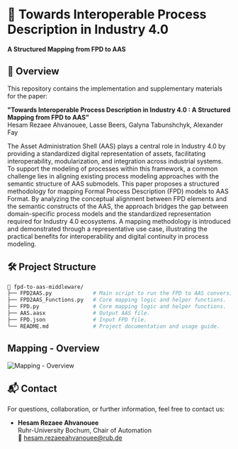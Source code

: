 # 🔗 Towards Interoperable Process Description in Industry 4.0 
**A Structured Mapping from FPD to AAS**

## 📄 Overview

This repository contains the implementation and supplementary materials for the paper:

**"Towards Interoperable Process Description in Industry 4.0 : A Structured Mapping from FPD to AAS"**  
Hesam Rezaee Ahvanouee, Lasse Beers, Galyna Tabunshchyk, Alexander Fay

The Asset Administration Shell (AAS) plays a central role in Industry 4.0 by providing a standardized digital representation of assets, facilitating interoperability, modularization, and integration across industrial systems. To support the modeling of processes within this framework, a common challenge lies in aligning existing process modeling approaches with the semantic structure of AAS submodels. This paper proposes a structured methodology for mapping Formal Process Description (FPD) models to AAS Format. By analyzing the conceptual alignment between FPD elements and the semantic constructs of the AAS, the approach bridges the gap between domain-specific process models and the standardized representation required for Industry 4.0 ecosystems. A mapping methodology is introduced and demonstrated through a representative use case, illustrating the practical benefits for interoperability and digital continuity in process modeling.





## 🛠️ Project Structure

```bash
📁 fpd-to-aas-middleware/
├── FPD2AAS.py             # Main script to run the FPD to AAS conversion.
├── FPD2AAS_Functions.py   # Core mapping logic and helper functions.
├── FPD.py                 # Core mapping logic and helper functions.
├── AAS.aasx               # Output AAS file.
├── FPD.json               # Input FPD file. 
└── README.md              # Project documentation and usage guide.

```

## Mapping - Overview

![Mapping - Overview](Sample.png)


##
## 📬 Contact

For questions, collaboration, or further information, feel free to contact us:

- **Hesam Rezaee Ahvanouee**  
  Ruhr-University Bochum, Chair of Automation  
  📧 [hesam.rezaeeahvanouee@rub.de](mailto:hesam.rezaeeahvanouee@rub.de)





